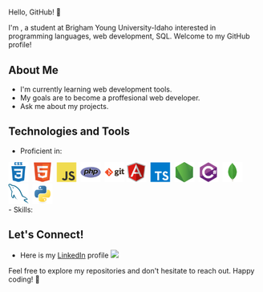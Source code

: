 
# <Kevin Espinoza>

Hello, GitHub! 👋

I'm <Kevin Espinoza>, a student at Brigham Young University-Idaho interested in programming languages, web development, SQL. Welcome to my GitHub profile!

## About Me

- I'm currently learning web development tools.
- My goals are to become a proffesional web developer.
- Ask me about my projects.

## Technologies and Tools

- Proficient in:
<div>
    <img src="https://github.com/devicons/devicon/blob/master/icons/css3/css3-plain-wordmark.svg"  title="CSS3" alt="CSS" width="40" height="40"/>&nbsp;
    <img src="https://github.com/devicons/devicon/blob/master/icons/html5/html5-original.svg" title="HTML5" alt="HTML" width="40" height="40"/>&nbsp;
    <img src="https://github.com/devicons/devicon/blob/master/icons/javascript/javascript-original.svg" title="JavaScript" alt="JavaScript" width="40" height="40"/>&nbsp;
     <img src="https://github.com/devicons/devicon/blob/master/icons/php/php-original.svg" title="PHP" alt="PHP" width="40" height="40"/>&nbsp;
    <img src="https://github.com/devicons/devicon/blob/master/icons/git/git-original-wordmark.svg" title="Git" **alt="Git" width="40" height="40"/>
    <img src="https://github.com/devicons/devicon/blob/master/icons/angularjs/angularjs-original.svg"  title="ANGULAR" alt="ANGULAR" width="40" height="40"/>&nbsp;
    <img src="https://github.com/devicons/devicon/blob/master/icons/typescript/typescript-original.svg"  title="TYPESCRIPT" alt="TYPESCRIPT" width="40" height="40"/>&nbsp;
    <img src="https://github.com/devicons/devicon/blob/master/icons/nodejs/nodejs-original.svg"  title="NODEJS" alt="NODEJS" width="40" height="40"/>&nbsp;
    <img src="https://github.com/devicons/devicon/blob/master/icons/csharp/csharp-original.svg"  title="C#" alt="C#" width="40" height="40"/>&nbsp;
    <img src="https://github.com/devicons/devicon/blob/master/icons/mongodb/mongodb-original.svg"  title="MONGODB" alt="MONGODB" width="40" height="40"/>&nbsp;
    <img src="https://github.com/devicons/devicon/blob/master/icons/mysql/mysql-original.svg"  title="MSQL" alt="MYSQL" width="40" height="40"/>&nbsp;
    <img src="https://github.com/devicons/devicon/blob/master/icons/python/python-original.svg"  title="PYTHON" alt="PYTHON" width="40" height="40"/>&nbsp;
</div>
- Skills: <Any Other Skills or Tools You Want to Highlight>

## Let's Connect!

- Here is my [LinkedIn](https://www.linkedin.com/in/kevin-espinoza-r/?locale=en_US) profile
[![](https://img.shields.io/badge/LinkedIn-blue?style=for-the-badge&logo=linkedin&logoColor=white)]()


Feel free to explore my repositories and don't hesitate to reach out. Happy coding! 🚀